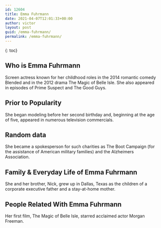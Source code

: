 ```yaml
---
id: 12604
title: Emma Fuhrmann
date: 2021-04-07T12:01:33+00:00
author: victor
layout: post
guid: /emma-fuhrmann/
permalink: /emma-fuhrmann/
---
```



{: toc}


## Who is Emma Fuhrmann



Screen actress known for her childhood roles in the 2014 romantic comedy Blended and in the 2012 drama The Magic of Belle Isle. She also appeared in episodes of Prime Suspect and The Good Guys.

                
                
                
## Prior to Popularity



She began modeling before her second birthday and, beginning at the age of five, appeared in numerous television commercials.

                
                
                
## Random data



She became a spokesperson for such charities as The Boot Campaign (for the assistance of American military families) and the Alzheimers Association.

                
                
                
## Family & Everyday Life of Emma Fuhrmann



She and her brother, Nick, grew up in Dallas, Texas as the children of a corporate executive father and a stay-at-home mother.

                
                
                
## People Related With Emma Fuhrmann



Her first film, The Magic of Belle Isle, starred acclaimed actor Morgan Freeman.

                
              
            
          
          
          